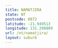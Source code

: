 ```yaml
---
title: NAMATJIRA
state: NT
postcode: 0872
latitude: -21.949513
longitude: 131.298809
url: /nt/namatjira/
layout: suburb
---
```

